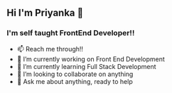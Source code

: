 ## Hi I'm Priyanka 👋

### I'm self taught FrontEnd Developer!!
- 📫 Reach me through!! 
- 🔭 I’m currently working on Front End Development
- 🌱 I’m currently learning Full Stack Development
- 👯 I’m looking to collaborate on anything
- 💬 Ask me about anything, ready to help
 
